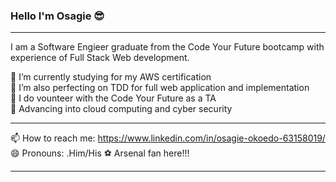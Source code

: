 ### Hello I'm Osagie 😎

<hr>

I am a Software Engieer graduate from the Code Your Future bootcamp with experience of Full Stack Web development.

 🔭 I’m currently studying for my AWS certification <br>
 💯 I’m also perfecting on TDD for full web application and implementation <br>
 👯 I do vounteer with the Code Your Future as a TA <br>
 🚀 Advancing into cloud computing and cyber security
 
 <hr>
 
 📫 How to reach me: https://www.linkedin.com/in/osagie-okoedo-63158019/ <br>
 😄 Pronouns: .Him/His
 ⚽ Arsenal fan here!!!

<hr>
